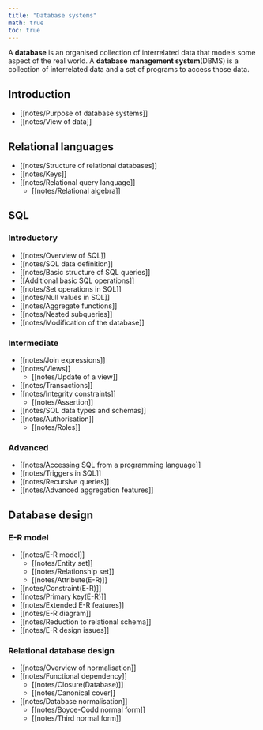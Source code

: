 ```yaml
---
title: "Database systems"
math: true
toc: true
---
```


A **database** is an organised collection of interrelated data that models some aspect of the real world.
A **database management system**(DBMS) is a collection of interrelated data and a set of programs to access those data.

## Introduction
- [[notes/Purpose of database systems]]
- [[notes/View of data]]

## Relational languages
- [[notes/Structure of relational databases]]
- [[notes/Keys]]
- [[notes/Relational query language]]
  - [[notes/Relational algebra]]
## SQL
### Introductory
- [[notes/Overview of SQL]]
- [[notes/SQL data definition]]
- [[notes/Basic structure of SQL queries]]
- [[Additional basic SQL operations]]
- [[notes/Set operations in SQL]]
- [[notes/Null values in SQL]]
- [[notes/Aggregate functions]]
- [[notes/Nested subqueries]]
- [[notes/Modification of the database]]

### Intermediate
- [[notes/Join expressions]]
- [[notes/Views]]
  - [[notes/Update of a view]]
- [[notes/Transactions]]
- [[notes/Integrity constraints]]
  - [[notes/Assertion]]
- [[notes/SQL data types and schemas]]
- [[notes/Authorisation]]
  - [[notes/Roles]]

### Advanced
- [[notes/Accessing SQL from a programming language]]
- [[notes/Triggers in SQL]]
- [[notes/Recursive queries]]
- [[notes/Advanced aggregation features]]

## Database design
### E-R model
- [[notes/E-R model]]
  - [[notes/Entity set]]
  - [[notes/Relationship set]]
  - [[notes/Attribute(E-R)]]
- [[notes/Constraint(E-R)]]
- [[notes/Primary key(E-R)]]
- [[notes/Extended E-R features]]
- [[notes/E-R diagram]]
- [[notes/Reduction to relational schema]]
- [[notes/E-R design issues]]

### Relational database design
- [[notes/Overview of normalisation]]
- [[notes/Functional dependency]]
  - [[notes/Closure(Database)]]
  - [[notes/Canonical cover]]
- [[notes/Database normalisation]]
  - [[notes/Boyce-Codd normal form]]
  - [[notes/Third normal form]]